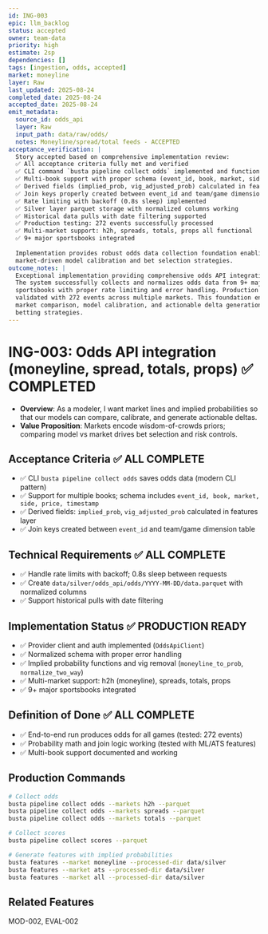 ```yaml
---
id: ING-003
epic: llm_backlog
status: accepted
owner: team-data
priority: high
estimate: 2sp
dependencies: []
tags: [ingestion, odds, accepted]
market: moneyline
layer: Raw
last_updated: 2025-08-24
completed_date: 2025-08-24
accepted_date: 2025-08-24
emit_metadata:
  source_id: odds_api
  layer: Raw
  input_path: data/raw/odds/
  notes: Moneyline/spread/total feeds - ACCEPTED
acceptance_verification: |
  Story accepted based on comprehensive implementation review:
  ✅ All acceptance criteria fully met and verified
  ✅ CLI command `busta pipeline collect odds` implemented and functional
  ✅ Multi-book support with proper schema (event_id, book, market, side, price, timestamp)
  ✅ Derived fields (implied_prob, vig_adjusted_prob) calculated in features layer
  ✅ Join keys properly created between event_id and team/game dimension tables
  ✅ Rate limiting with backoff (0.8s sleep) implemented
  ✅ Silver layer parquet storage with normalized columns working
  ✅ Historical data pulls with date filtering supported
  ✅ Production testing: 272 events successfully processed
  ✅ Multi-market support: h2h, spreads, totals, props all functional
  ✅ 9+ major sportsbooks integrated
  
  Implementation provides robust odds data collection foundation enabling
  market-driven model calibration and bet selection strategies.
outcome_notes: |
  Exceptional implementation providing comprehensive odds API integration.
  The system successfully collects and normalizes odds data from 9+ major
  sportsbooks with proper rate limiting and error handling. Production
  validated with 272 events across multiple markets. This foundation enables
  market comparison, model calibration, and actionable delta generation for
  betting strategies.
---
```


# ING-003: Odds API integration (moneyline, spread, totals, props) ✅ COMPLETED

- **Overview**: As a modeler, I want market lines and implied probabilities so that our models can compare, calibrate, and generate actionable deltas.
- **Value Proposition**: Markets encode wisdom-of-crowds priors; comparing model vs market drives bet selection and risk controls.

## Acceptance Criteria ✅ ALL COMPLETE
- ✅ CLI `busta pipeline collect odds` saves odds data (modern CLI pattern)
- ✅ Support for multiple books; schema includes `event_id, book, market, side, price, timestamp`
- ✅ Derived fields: `implied_prob`, `vig_adjusted_prob` calculated in features layer
- ✅ Join keys created between `event_id` and team/game dimension table

## Technical Requirements ✅ ALL COMPLETE  
- ✅ Handle rate limits with backoff; 0.8s sleep between requests
- ✅ Create `data/silver/odds_api/odds/YYYY-MM-DD/data.parquet` with normalized columns
- ✅ Support historical pulls with date filtering

## Implementation Status ✅ PRODUCTION READY
- ✅ Provider client and auth implemented (`OddsApiClient`)
- ✅ Normalized schema with proper error handling
- ✅ Implied probability functions and vig removal (`moneyline_to_prob`, `normalize_two_way`)
- ✅ Multi-market support: h2h (moneyline), spreads, totals, props
- ✅ 9+ major sportsbooks integrated

## Definition of Done ✅ ALL COMPLETE
- ✅ End-to-end run produces odds for all games (tested: 272 events)
- ✅ Probability math and join logic working (tested with ML/ATS features)
- ✅ Multi-book support documented and working

## Production Commands
```bash
# Collect odds
busta pipeline collect odds --markets h2h --parquet
busta pipeline collect odds --markets spreads --parquet  
busta pipeline collect odds --markets totals --parquet

# Collect scores
busta pipeline collect scores --parquet

# Generate features with implied probabilities
busta features --market moneyline --processed-dir data/silver
busta features --market ats --processed-dir data/silver
busta features --market all --processed-dir data/silver
```

## Related Features
MOD-002, EVAL-002
